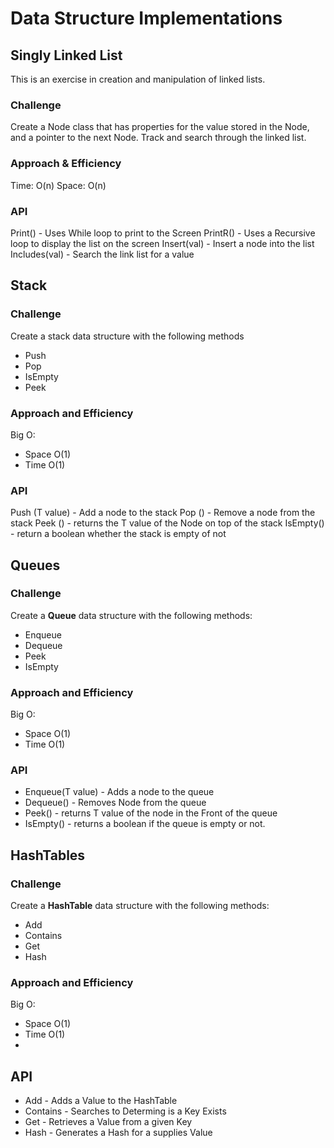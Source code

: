 ﻿# Data Structure Implementations

## Singly Linked List
This is an exercise in creation and manipulation of linked lists.

### Challenge

Create a Node class that has properties for the value stored in the Node, and a pointer to the next Node. Track and search through 
the linked list.

### Approach & Efficiency
Time: O(n)
Space: O(n)

### API

Print() - Uses While loop to print to the Screen
PrintR() - Uses a Recursive loop to display the list on the screen
Insert(val) - Insert a node into the list
Includes(val) - Search the link list for a value


## Stack

### Challenge

Create a stack data structure with the following methods
+ Push
+ Pop
+ IsEmpty
+ Peek

### Approach and Efficiency

Big O: 
+ Space O(1)
+ Time O(1)

### API

Push (T value) - Add a node to the stack
Pop () - Remove a node from the stack
Peek () - returns the T value of the Node on top of the stack
IsEmpty() - return a boolean whether the stack is empty of not

## Queues

### Challenge

Create a **Queue** data structure with the following methods:
+ Enqueue
+ Dequeue
+ Peek
+ IsEmpty

### Approach and Efficiency

Big O: 
+ Space O(1)
+ Time O(1)

### API

+ Enqueue(T value) - Adds a node to the queue
+ Dequeue() - Removes Node from the queue
+ Peek() - returns T value of the node in the Front of the queue
+ IsEmpty() - returns a boolean if the queue is empty or not.


## HashTables

### Challenge 

Create a **HashTable** data structure with the following methods:
+ Add
+ Contains
+ Get
+ Hash

### Approach and Efficiency

Big O:
+ Space O(1)
+ Time O(1)
+ 

## API

+ Add - Adds a Value to the HashTable
+ Contains - Searches to Determing is a Key Exists
+ Get - Retrieves a Value from a given Key
+ Hash - Generates a Hash for a supplies Value
